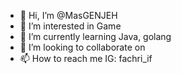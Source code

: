 - 👋 Hi, I’m @MasGENJEH
- 👀 I’m interested in Game
- 🌱 I’m currently learning Java, golang
- 💞️ I’m looking to collaborate on 
- 📫 How to reach me IG: fachri_if

<!---
MasGENJEH/MasGENJEH is a ✨ special ✨ repository because its `README.md` (this file) appears on your GitHub profile.
You can click the Preview link to take a look at your changes.
--->
